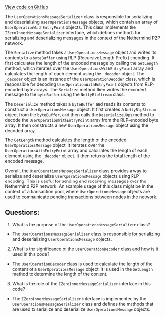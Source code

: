 [View code on GitHub](https://github.com/NethermindEth/nethermind/src/Nethermind/Nethermind.AccountAbstraction/Network/UserOperationsMessageSerializer.cs)

The `UserOperationsMessageSerializer` class is responsible for serializing and deserializing `UserOperationsMessage` objects, which contain an array of `UserOperationWithEntryPoint` objects. This class implements the `IZeroInnerMessageSerializer` interface, which defines methods for serializing and deserializing messages in the context of the Nethermind P2P network.

The `Serialize` method takes a `UserOperationsMessage` object and writes its contents to a `byteBuffer` using RLP (Recursive Length Prefix) encoding. It first calculates the length of the encoded message by calling the `GetLength` method, which iterates over the `UserOperationsWithEntryPoint` array and calculates the length of each element using the `_decoder` object. The `_decoder` object is an instance of the `UserOperationDecoder` class, which is responsible for decoding `UserOperationWithEntryPoint` objects from RLP-encoded byte arrays. The `Serialize` method then writes the encoded message to the `byteBuffer` using the `NettyRlpStream` class.

The `Deserialize` method takes a `byteBuffer` and reads its contents to construct a `UserOperationsMessage` object. It first creates a `NettyRlpStream` object from the `byteBuffer`, and then calls the `DeserializeUOps` method to decode the `UserOperationWithEntryPoint` array from the RLP-encoded byte array. It then constructs a new `UserOperationsMessage` object using the decoded array.

The `GetLength` method calculates the length of the encoded `UserOperationsMessage` object. It iterates over the `UserOperationsWithEntryPoint` array and calculates the length of each element using the `_decoder` object. It then returns the total length of the encoded message.

Overall, the `UserOperationsMessageSerializer` class provides a way to serialize and deserialize `UserOperationsMessage` objects using RLP encoding. This is useful for sending and receiving messages over the Nethermind P2P network. An example usage of this class might be in the context of a transaction pool, where `UserOperationsMessage` objects are used to communicate pending transactions between nodes in the network.
## Questions: 
 1. What is the purpose of the `UserOperationsMessageSerializer` class?
- The `UserOperationsMessageSerializer` class is responsible for serializing and deserializing `UserOperationsMessage` objects.

2. What is the significance of the `UserOperationDecoder` class and how is it used in this code?
- The `UserOperationDecoder` class is used to calculate the length of the content of a `UserOperationsMessage` object. It is used in the `GetLength` method to determine the length of the content.

3. What is the role of the `IZeroInnerMessageSerializer` interface in this code?
- The `IZeroInnerMessageSerializer` interface is implemented by the `UserOperationsMessageSerializer` class and defines the methods that are used to serialize and deserialize `UserOperationsMessage` objects.